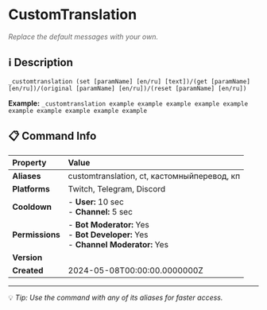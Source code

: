 # CustomTranslation

<span style="color: #666; font-style: italic;">Replace the default messages with your own.</span>

## ℹ️ Description

`_customtranslation (set [paramName] [en/ru] [text])/(get [paramName] [en/ru])/(original [paramName] [en/ru])/(reset [paramName] [en/ru])`

**Example:** `_customtranslation example example example example example example example example example example`

## 📋 Command Info

| **Property** | **Value** |
|:----------------|:----------------|
| **Aliases** | customtranslation, ct, кастомныйперевод, кп |
| **Platforms** | Twitch, Telegram, Discord |
| **Cooldown** | - **User:** 10 sec<br> - **Channel:** 5 sec |
| **Permissions** | - **Bot Moderator:** Yes<br> - **Bot Developer:** Yes<br> - **Channel Moderator:** Yes |
| **Version** |  |
| **Created** | 2024-05-08T00:00:00.0000000Z |

---

💡 *Tip: Use the command with any of its aliases for faster access.*
